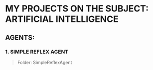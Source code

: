 # MY PROJECTS ON THE SUBJECT: ARTIFICIAL INTELLIGENCE
## AGENTS:
### 1. SIMPLE REFLEX AGENT
> Folder: SimpleReflexAgent